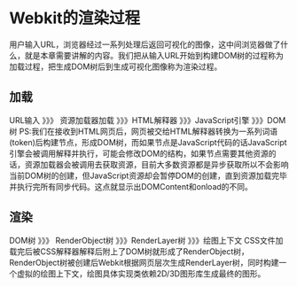 # Webkit的渲染过程
用户输入URL，浏览器经过一系列处理后返回可视化的图像，这中间浏览器做了什么，就是本章需要讲解的内容。我们把从输入URL开始到构建DOM树的过程称为加载过程，把生成DOM树后到生成可视化图像称为渲染过程。
## 加载
URL输入 》》》 资源加载器加载 》》》HTML解释器 》》》JavaScript引擎 》》》DOM树
PS:我们在接收到HTML网页后，网页被交给HTML解释器转换为一系列词语(token)后构建节点，形成DOM树，而如果节点是JavaScript代码的话JavaScript引擎会被调用解释并执行，可能会修改DOM的结构，如果节点需要其他资源的话，资源加载器会被调用去获取资源，目前大多数资源都是异步获取所以不会影响当前DOM树的创建，但JavaScript资源却会暂停DOM的创建，直到资源加载完毕并执行完所有同步代码。这点就显示出DOMContent和onload的不同。
## 渲染
DOM树 》》》 RenderObject树 》》》RenderLayer树 》》》绘图上下文 
CSS文件加载完后被CSS解释器解释后附上了DOM树就形成了RenderObject树，RenderObject树被创建后Webkit根据网页层次生成RenderLayer树，同时构建一个虚拟的绘图上下文，绘图具体实现类依赖2D/3D图形库生成最终的图形。